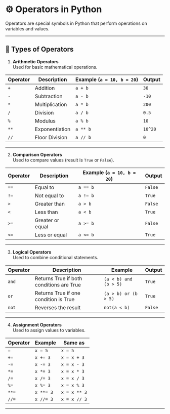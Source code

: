 # ⚙️ Operators in Python  

Operators are special symbols in Python that perform operations on variables and values.  

---

## 🔹 Types of Operators  

1. **Arithmetic Operators**  
   Used for basic mathematical operations.  

| Operator | Description | Example (`a = 10, b = 20`) | Output |
|----------|-------------|-----------------------------|--------|
| `+`  | Addition       | `a + b` | `30` |
| `-`  | Subtraction    | `a - b` | `-10` |
| `*`  | Multiplication | `a * b` | `200` |
| `/`  | Division       | `a / b` | `0.5` |
| `%`  | Modulus        | `a % b` | `10` |
| `**` | Exponentiation | `a ** b` | `10^20` |
| `//` | Floor Division | `a // b` | `0` |

---

2. **Comparison Operators**  
   Used to compare values (result is `True` or `False`).  

| Operator | Description | Example (`a = 10, b = 20`) | Output |
|----------|-------------|-----------------------------|--------|
| `==` | Equal to          | `a == b` | `False` |
| `!=` | Not equal to      | `a != b` | `True` |
| `>`  | Greater than      | `a > b`  | `False` |
| `<`  | Less than         | `a < b`  | `True` |
| `>=` | Greater or equal  | `a >= b` | `False` |
| `<=` | Less or equal     | `a <= b` | `True` |

---

3. **Logical Operators**  
   Used to combine conditional statements.  

| Operator | Description | Example | Output |
|----------|-------------|---------|--------|
| `and` | Returns True if both conditions are True | `(a < b) and (b > 5)` | `True` |
| `or`  | Returns True if one condition is True    | `(a > b) or (b > 5)`  | `True` |
| `not` | Reverses the result                     | `not(a < b)`          | `False` |

---

4. **Assignment Operators**  
   Used to assign values to variables.  

| Operator | Example | Same as |
|----------|---------|---------|
| `=`  | `x = 5`   | `x = 5` |
| `+=` | `x += 3`  | `x = x + 3` |
| `-=` | `x -= 3`  | `x = x - 3` |
| `*=` | `x *= 3`  | `x = x * 3` |
| `/=` | `x /= 3`  | `x = x / 3` |
| `%=` | `x %= 3`  | `x = x % 3` |
| `**=`| `x **= 3` | `x = x ** 3` |
| `//=`| `x //= 3` | `x = x // 3` |

---


